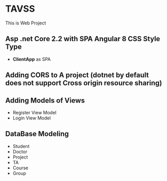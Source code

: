 # TAVSS
This is Web Project 

## Asp .net Core 2.2 with SPA Angular 8 CSS Style Type
 - __ClientApp__ as SPA
 
## Adding CORS to A project (dotnet by default does not support Cross origin resource sharing)

## Adding Models of Views 
 - Register View Model
 - Login View Model
## DataBase Modeling
 - Student 
 - Doctor
 - Project
 - TA
 - Course
 - Group

 
